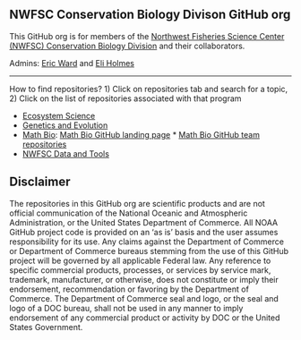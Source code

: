 ## NWFSC Conservation Biology Divison GitHub org

This GitHub org is for members of the [Northwest Fisheries Science Center (NWFSC) Conservation Biology Division](https://www.fisheries.noaa.gov/about/conservation-biology-division-northwest-fisheries-science-center) and their collaborators. 

Admins: [Eric Ward](https://github.com/ericward-noaa) and [Eli Holmes](https://github.com/eeholmes)

<hr>

How to find repositories? 1) Click on repositories tab and search for a topic, 2) Click on the list of repositories associated with that program

  - [Ecosystem Science](https://www.fisheries.noaa.gov/west-coast/science-data/ecosystem-science-pacific-northwest)
  - [Genetics and Evolution](https://www.fisheries.noaa.gov/west-coast/science-data/genetics-and-evolution-pacific-northwest)
  - [Math Bio](https://www.fisheries.noaa.gov/west-coast/science-data/mathematical-biology-and-systems-monitoring-pacific-northwest): [Math Bio GitHub landing page](https://nwfsc-cb.github.io/nwfsc-math-bio/) * [Math Bio GitHub team repositories](https://github.com/orgs/nwfsc-cb/teams/mathbio/repositories)
  - [NWFSC Data and Tools](https://www.fisheries.noaa.gov/west-coast/science-data/northwest-fisheries-science-center-data-products-and-tools)

## Disclaimer

The repositories in this GitHub org are scientific products and are not official communication of the National Oceanic and Atmospheric Administration, or the United States Department of Commerce. All NOAA GitHub project code is provided on an ‘as is’ basis and the user assumes responsibility for its use. Any claims against the Department of Commerce or Department of Commerce bureaus stemming from the use of this GitHub project will be governed by all applicable Federal law. Any reference to specific commercial products, processes, or services by service mark, trademark, manufacturer, or otherwise, does not constitute or imply their endorsement, recommendation or favoring by the Department of Commerce. The Department of Commerce seal and logo, or the seal and logo of a DOC bureau, shall not be used in any manner to imply endorsement of any commercial product or activity by DOC or the United States Government.
